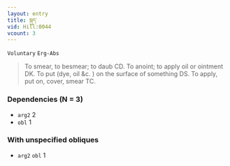 ```yaml
---
layout: entry
title: སྐུད་
vid: Hill:0044
vcount: 3
---
```

`Voluntary` `Erg-Abs`
> To smear, to besmear; to daub CD\.
To anoint; to apply oil or ointment DK\.
To put (dye, oil &c\.
) on the surface of something DS\.
 To apply, put on, cover, smear TC\.

### Dependencies (N = 3)
* `arg2` 2
* `obl` 1


### With unspecified obliques
* `arg2` `obl` 1
